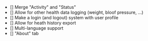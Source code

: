 - [] Merge "Activity" and "Status" 
- [] Allow for other health data logging (weight, bloof pressure, ...)
- [] Make a login (and logout) system with user profile
- [] Allow for heath history export
- [] Multi-language support
- [] "About" tab